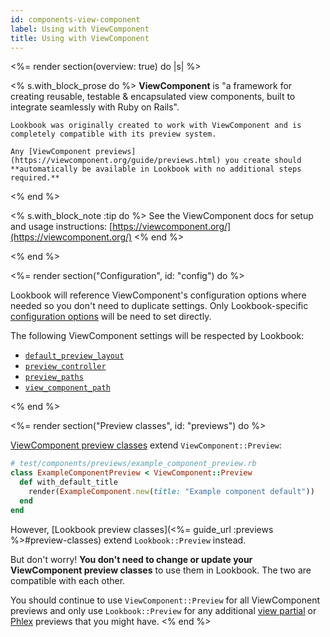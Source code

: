 ```yaml
---
id: components-view-component
label: Using with ViewComponent
title: Using with ViewComponent
---
```


<%= render section(overview: true) do |s| %>

  <% s.with_block_prose do %>
    **ViewComponent** is "a framework for creating reusable, testable & encapsulated view components, built to integrate seamlessly with Ruby on Rails".

    Lookbook was originally created to work with ViewComponent and is completely compatible with its preview system.
    
    Any [ViewComponent previews](https://viewcomponent.org/guide/previews.html) you create should **automatically be available in Lookbook with no additional steps required.**
  <% end %>

  <% s.with_block_note :tip do %>
    See the ViewComponent docs for setup and usage instructions: [https://viewcomponent.org/](https://viewcomponent.org/)
  <% end %>
  
<% end %>

<%= render section("Configuration", id: "config") do %>

  Lookbook will reference ViewComponent's configuration options where needed so you don't need to duplicate settings.
  Only Lookbook-specific [configuration options](<%= guide_url :config_reference %>) will be need to set directly.
  
  The following ViewComponent settings will be respected by Lookbook:

  * [`default_preview_layout`](https://viewcomponent.org/api.html#default_preview_layout--string)
  * [`preview_controller`](https://viewcomponent.org/api.html#preview_controller--string)
  * [`preview_paths`](https://viewcomponent.org/api.html#preview_paths--array)
  * [`view_component_path`](https://viewcomponent.org/api.html#default_preview_layout--string)

<% end %>

<%= render section("Preview classes", id: "previews") do %>

  [ViewComponent preview classes](https://viewcomponent.org/guide/previews.html#previews) extend `ViewComponent::Preview`:

  ```rb
  # test/components/previews/example_component_preview.rb
  class ExampleComponentPreview < ViewComponent::Preview
    def with_default_title
      render(ExampleComponent.new(title: "Example component default"))
    end
  end
  ```
  
  However, [Lookbook preview classes](<%= guide_url :previews %>#preview-classes) extend `Lookbook::Preview` instead.

  But don't worry! **You don't need to change or update your ViewComponent preview classes** to use them in Lookbook. The two are compatible with each other.

  You should continue to use `ViewComponent::Preview` for all ViewComponent previews and only use `Lookbook::Preview` for any additional [view partial](<%= guide_url :components_partials %>) or [Phlex](<%= guide_url :components_phlex %>) previews that you might have.
<% end %>